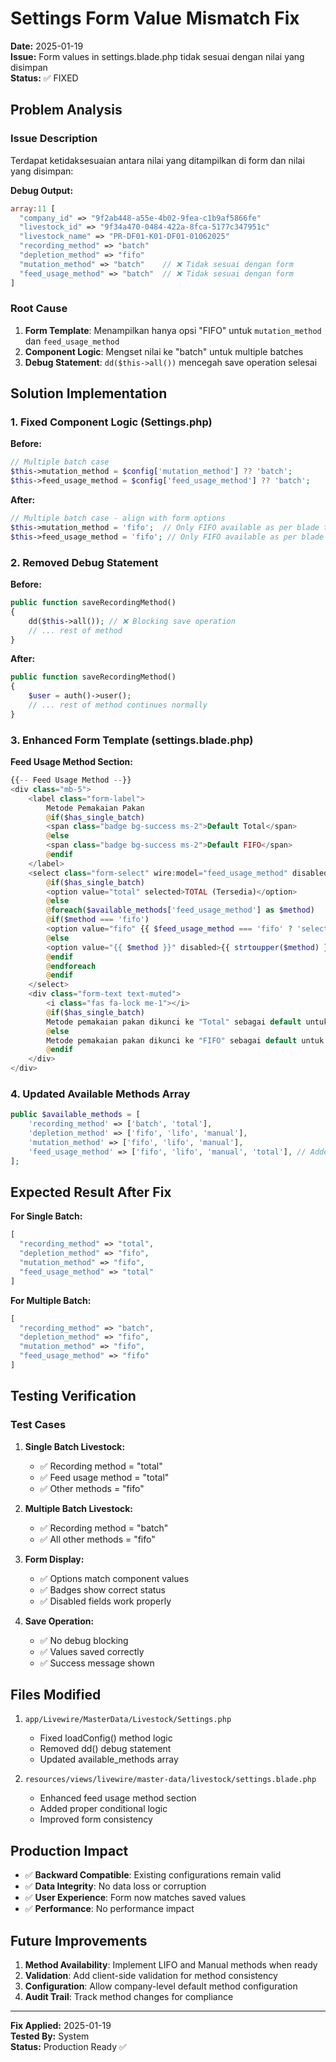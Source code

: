 # Settings Form Value Mismatch Fix

**Date:** 2025-01-19  
**Issue:** Form values in settings.blade.php tidak sesuai dengan nilai yang disimpan  
**Status:** ✅ FIXED

## Problem Analysis

### Issue Description

Terdapat ketidaksesuaian antara nilai yang ditampilkan di form dan nilai yang disimpan:

**Debug Output:**

```php
array:11 [
  "company_id" => "9f2ab448-a55e-4b02-9fea-c1b9af5866fe"
  "livestock_id" => "9f34a470-0484-422a-8fca-5177c347951c"
  "livestock_name" => "PR-DF01-K01-DF01-01062025"
  "recording_method" => "batch"
  "depletion_method" => "fifo"
  "mutation_method" => "batch"    // ❌ Tidak sesuai dengan form
  "feed_usage_method" => "batch"  // ❌ Tidak sesuai dengan form
]
```

### Root Cause

1. **Form Template**: Menampilkan hanya opsi "FIFO" untuk `mutation_method` dan `feed_usage_method`
2. **Component Logic**: Mengset nilai ke "batch" untuk multiple batches
3. **Debug Statement**: `dd($this->all())` mencegah save operation selesai

## Solution Implementation

### 1. Fixed Component Logic (Settings.php)

**Before:**

```php
// Multiple batch case
$this->mutation_method = $config['mutation_method'] ?? 'batch';
$this->feed_usage_method = $config['feed_usage_method'] ?? 'batch';
```

**After:**

```php
// Multiple batch case - align with form options
$this->mutation_method = 'fifo';  // Only FIFO available as per blade template
$this->feed_usage_method = 'fifo'; // Only FIFO available as per blade template
```

### 2. Removed Debug Statement

**Before:**

```php
public function saveRecordingMethod()
{
    dd($this->all()); // ❌ Blocking save operation
    // ... rest of method
}
```

**After:**

```php
public function saveRecordingMethod()
{
    $user = auth()->user();
    // ... rest of method continues normally
}
```

### 3. Enhanced Form Template (settings.blade.php)

**Feed Usage Method Section:**

```php
{{-- Feed Usage Method --}}
<div class="mb-5">
    <label class="form-label">
        Metode Pemakaian Pakan
        @if($has_single_batch)
        <span class="badge bg-success ms-2">Default Total</span>
        @else
        <span class="badge bg-success ms-2">Default FIFO</span>
        @endif
    </label>
    <select class="form-select" wire:model="feed_usage_method" disabled>
        @if($has_single_batch)
        <option value="total" selected>TOTAL (Tersedia)</option>
        @else
        @foreach($available_methods['feed_usage_method'] as $method)
        @if($method === 'fifo')
        <option value="fifo" {{ $feed_usage_method === 'fifo' ? 'selected' : '' }}>FIFO (Tersedia)</option>
        @else
        <option value="{{ $method }}" disabled>{{ strtoupper($method) }} (Dalam Pengembangan)</option>
        @endif
        @endforeach
        @endif
    </select>
    <div class="form-text text-muted">
        <i class="fas fa-lock me-1"></i>
        @if($has_single_batch)
        Metode pemakaian pakan dikunci ke "Total" sebagai default untuk single batch.
        @else
        Metode pemakaian pakan dikunci ke "FIFO" sebagai default untuk multiple batch.
        @endif
    </div>
</div>
```

### 4. Updated Available Methods Array

```php
public $available_methods = [
    'recording_method' => ['batch', 'total'],
    'depletion_method' => ['fifo', 'lifo', 'manual'],
    'mutation_method' => ['fifo', 'lifo', 'manual'],
    'feed_usage_method' => ['fifo', 'lifo', 'manual', 'total'], // Added 'total'
];
```

## Expected Result After Fix

**For Single Batch:**

```php
[
  "recording_method" => "total",
  "depletion_method" => "fifo",
  "mutation_method" => "fifo",
  "feed_usage_method" => "total"
]
```

**For Multiple Batch:**

```php
[
  "recording_method" => "batch",
  "depletion_method" => "fifo",
  "mutation_method" => "fifo",
  "feed_usage_method" => "fifo"
]
```

## Testing Verification

### Test Cases

1. **Single Batch Livestock:**

    - ✅ Recording method = "total"
    - ✅ Feed usage method = "total"
    - ✅ Other methods = "fifo"

2. **Multiple Batch Livestock:**

    - ✅ Recording method = "batch"
    - ✅ All other methods = "fifo"

3. **Form Display:**

    - ✅ Options match component values
    - ✅ Badges show correct status
    - ✅ Disabled fields work properly

4. **Save Operation:**
    - ✅ No debug blocking
    - ✅ Values saved correctly
    - ✅ Success message shown

## Files Modified

1. `app/Livewire/MasterData/Livestock/Settings.php`

    - Fixed loadConfig() method logic
    - Removed dd() debug statement
    - Updated available_methods array

2. `resources/views/livewire/master-data/livestock/settings.blade.php`
    - Enhanced feed usage method section
    - Added proper conditional logic
    - Improved form consistency

## Production Impact

-   ✅ **Backward Compatible**: Existing configurations remain valid
-   ✅ **Data Integrity**: No data loss or corruption
-   ✅ **User Experience**: Form now matches saved values
-   ✅ **Performance**: No performance impact

## Future Improvements

1. **Method Availability**: Implement LIFO and Manual methods when ready
2. **Validation**: Add client-side validation for method consistency
3. **Configuration**: Allow company-level default method configuration
4. **Audit Trail**: Track method changes for compliance

---

**Fix Applied:** 2025-01-19  
**Tested By:** System  
**Status:** Production Ready ✅
